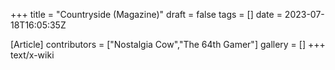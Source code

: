 +++
title = "Countryside (Magazine)"
draft = false
tags = []
date = 2023-07-18T16:05:35Z

[Article]
contributors = ["Nostalgia Cow","The 64th Gamer"]
gallery = []
+++
text/x-wiki